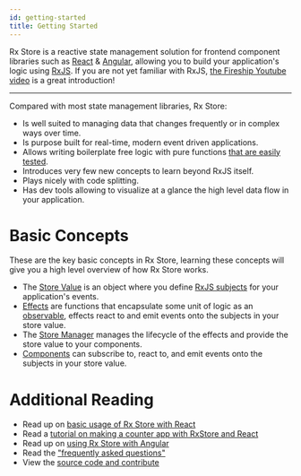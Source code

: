 ```yaml
---
id: getting-started
title: Getting Started
---
```


Rx Store is a reactive state management solution for frontend component libraries such as [React](../../react/installation.md) &amp; [Angular](../../angular/angular.md), allowing you to build your application's logic using [RxJS](https://rxjs.dev/). If you are not yet familiar with RxJS, [the Fireship Youtube video](https://www.youtube.com/watch?v=ewcoEYS85Co) is a great introduction!

---

Compared with most state management libraries, Rx Store:

- Is well suited to managing data that changes frequently or in complex ways over time.
- Is purpose built for real-time, modern event driven applications.
- Allows writing boilerplate free logic with pure functions [that are easily tested](https://rxjs.dev/guide/testing/marble-testing).
- Introduces very few new concepts to learn beyond RxJS itself.
- Plays nicely with code splitting.
- Has dev tools allowing to visualize at a glance the high level data flow in your application.

# Basic Concepts

These are the key basic concepts in Rx Store, learning these concepts will give you a high level overview of how Rx Store works.

- The [Store Value](../basic-concepts/store-value) is an object where you define [RxJS subjects](https://rxjs-dev.firebaseapp.com/guide/subject) for your application's events.
- [Effects](../basic-concepts/root-effect.md) are functions that encapsulate some unit of logic as an [observable](https://rxjs.dev/guide/observable), effects react to and emit events onto the subjects in your store value.
- The [Store Manager](../basic-concepts/manager.md) manages the lifecycle of the effects and provide the store value to your components.
- [Components](../basic-concepts/components.md) can subscribe to, react to, and emit events onto the subjects in your store value.

# Additional Reading

- Read up on [basic usage of Rx Store with React](../../react/react.md)
- Read a [tutorial on making a counter app with RxStore and React](../../react/guides/counter.md)
- Read up on [using Rx Store with Angular](../../angular/angular.md)
- Read the ["frequently asked questions"](../../faq.md)
- View the [source code and contribute](https://github.com/rx-store/rx-store)
